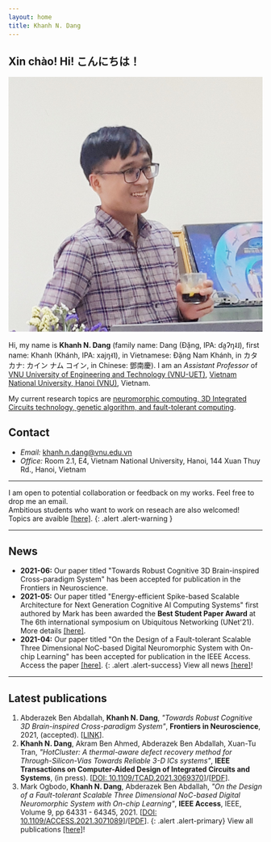 ```yaml
---
layout: home
title: Khanh N. Dang
---
```

## Xin chào!  Hi! こんにちは！

<img src="images/me_SISLAB.jpg" class="avatar" alt="Avatar">

Hi, my name is **Khanh N. Dang** (family name: Dang (Đặng, IPA: ɗa̰ʔŋ˨˩), first name: Khanh (Khánh, IPA: xajŋ˧˥), in Vietnamese: Đặng Nam Khánh, in カタカナ: カイン ナム コイン, in Chinese: 鄧南慶). 
I am an *Assistant Professor* of [VNU University of Engineering and Technology (VNU-UET)](https://e.uet.vnu.edu.vn/), [Vietnam National University, Hanoi (VNU)](https://vnu.edu.vn/eng/), Vietnam.

My current research topics are [neuromorphic computing, 3D Integrated Circuits technology, genetic algorithm, and fault-tolerant computing](./research).


## Contact
- *Email:* [khanh.n.dang@vnu.edu.vn](mailto:khanh.n.dang@vnu.edu.vn)
- *Office:* Room 2.1, E4, Vietnam National University, Hanoi, 144 Xuan Thuy Rd., Hanoi,  Vietnam  


---
 I am open to potential collaboration or feedback on my works. Feel free to drop me an email. <br>
 Ambitious  students who want to work on reseach are also welcomed! Topics are avaible [\[here\]](./mentor#gt).
{: .alert .alert-warning  }

---

## News
- **2021-06:** Our paper titled "Towards Robust Cognitive 3D Brain-inspired Cross-paradigm System" has been accepted for publication in the Frontiers in Neuroscience.
- **2021-05:** Our paper titled "Energy-efficient Spike-based Scalable Architecture for Next Generation Cognitive AI Computing Systems" first authored by Mark has been awarded the **Best Student Paper Award** at The 6th international symposium on Ubiquitous Networking (UNet'21). More details [\[here\]](./2021/05/22/Best_Paper_Award_Unet.html).
- **2021-04:** Our paper titled "On the Design of a Fault-tolerant Scalable Three Dimensional NoC-based Digital
Neuromorphic System with On-chip Learning" has been accepted for publication in the IEEE Access. Access the paper
[\[here\]](https://doi.org/10.1109/ACCESS.2021.3071089).
{: .alert .alert-success}
View all news [\[here\]](./all_news)!

---
## Latest publications
1. Abderazek Ben Abdallah, **Khanh N. Dang**, *"Towards Robust Cognitive 3D Brain-inspired Cross-paradigm System"*, **Frontiers in Neuroscience**, 2021, (accepted). \[[LINK](https://www.frontiersin.org/articles/10.3389/fnins.2021.690208)\].
1. **Khanh N. Dang**, Akram Ben Ahmed, Abderazek Ben Abdallah, Xuan-Tu Tran, *"HotCluster: A thermal-aware defect recovery method for Through-Silicon-Vias Towards Reliable 3-D ICs systems"*, **IEEE Transactions on Computer-Aided Design of Integrated Circuits and Systems**, (in press). \[[DOI: 10.1109/TCAD.2021.3069370](https://doi.org/10.1109/TCAD.2021.3069370)\]/\[[PDF](http://khanhdang.github.io/share/TCAD-2021.pdf)\].
1. Mark Ogbodo, **Khanh N. Dang**,  Abderazek Ben Abdallah,  *"On the Design of a  Fault-tolerant Scalable Three Dimensional NoC-based  Digital Neuromorphic System with On-chip Learning"*, **IEEE Access**, IEEE, Volume 9, pp 64331 - 64345, 2021. \[[DOI: 10.1109/ACCESS.2021.3071089](https://doi.org/10.1109/ACCESS.2021.3071089)\]/\[[PDF](https://ieeexplore.ieee.org/stamp/stamp.jsp?tp=&arnumber=9395458)\].
{: .alert .alert-primary}
View all publications [\[here\]](./pub)!
